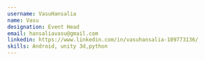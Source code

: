 ```yaml
---
username: VasuHansalia
name: Vasu
designation: Event Head
email: hansaliavasu@gmail.com
linkedin: https://www.linkedin.com/in/vasuhansalia-109773136/ 
skills: Android, unity 3d,python
---
```

